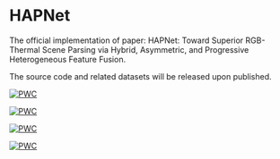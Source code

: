 # HAPNet
The official implementation of paper: HAPNet: Toward Superior RGB-Thermal Scene Parsing via Hybrid, Asymmetric, and Progressive Heterogeneous Feature Fusion.

The source code and related datasets will be released upon published.

[![PWC](https://img.shields.io/endpoint.svg?url=https://paperswithcode.com/badge/hapnet-toward-superior-rgb-thermal-scene/thermal-image-segmentation-on-mfn-dataset)](https://paperswithcode.com/sota/thermal-image-segmentation-on-mfn-dataset?p=hapnet-toward-superior-rgb-thermal-scene)  

[![PWC](https://img.shields.io/endpoint.svg?url=https://paperswithcode.com/badge/hapnet-toward-superior-rgb-thermal-scene/thermal-image-segmentation-on-pst900)](https://paperswithcode.com/sota/thermal-image-segmentation-on-pst900?p=hapnet-toward-superior-rgb-thermal-scene)  

[![PWC](https://img.shields.io/endpoint.svg?url=https://paperswithcode.com/badge/hapnet-toward-superior-rgb-thermal-scene/thermal-image-segmentation-on-kp-day-night)](https://paperswithcode.com/sota/thermal-image-segmentation-on-kp-day-night?p=hapnet-toward-superior-rgb-thermal-scene)  

[![PWC](https://img.shields.io/endpoint.svg?url=https://paperswithcode.com/badge/hapnet-toward-superior-rgb-thermal-scene/semantic-segmentation-on-nyu-depth-v2)](https://paperswithcode.com/sota/semantic-segmentation-on-nyu-depth-v2?p=hapnet-toward-superior-rgb-thermal-scene)  
